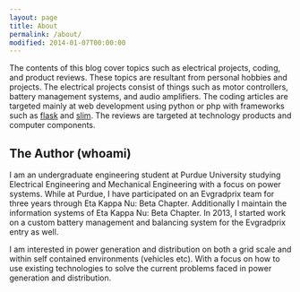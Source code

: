```yaml
---
layout: page 
title: About
permalink: /about/
modified: 2014-01-07T00:00:00
---
```


The contents of this blog cover topics such as electrical projects, coding, and product reviews.  These topics are resultant from personal hobbies and projects.  The electrical projects consist of things such as motor controllers, battery management systems, and audio amplifiers.  The coding articles are targeted mainly at web development using python or php with frameworks such as [flask](http://flask.pocoo.org/) and [slim](http://www.slimframework.com/).  The reviews are targeted at technology products and computer components.

## The Author (whoami)
I am an undergraduate engineering student at Purdue University studying Electrical Engineering and Mechanical Engineering with a focus on power systems. While at Purdue, I have participated on an Evgradprix team for three years through Eta Kappa Nu: Beta Chapter.  Additionally I maintain the information systems of Eta Kappa Nu: Beta Chapter. In 2013, I started work on a custom battery management and balancing system for the Evgradprix entry as well.

I am interested in power generation and distribution on both a grid scale and within self contained environments (vehicles etc). With a focus on how to use existing technologies to solve the current problems faced in power generation and distribution.
